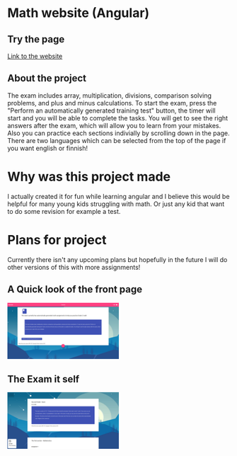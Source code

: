 # Math website (Angular)

## Try the page
<a href="https://akinlawrence.github.io/matikka-sivusto/index.html">Link to the website</a>

## About the project
The exam includes array, multiplication, divisions, comparison solving problems, and plus and minus calculations. To start the exam, press the "Perform an automatically generated training test" button, the timer will start and you will be able to complete the tasks. You will get to see the right answers after the exam, which will allow you to learn from your mistakes. Also you can practice each sections indivially by scrolling down in the page. There are two languages which can be selected from the top of the page if you want english or finnish!

# Why was this project made
I actually created it for fun while learning angular and I believe this would be helpful for many young kids struggling with math. Or just any kid that want to do some revision for example a test. 

# Plans for project
Currently there isn't any upcoming plans but hopefully in the future I will do other versions of this with more assignments!

## A Quick look of the front page
<img width="50%" src="esimerkki-kuva1.png" alt="näyttö 1" title="Kuva 1">

## The Exam it self
<img width="50%" src="esimerkki-kuva2.png" alt="näyttö 2" title="Kuva 2">
